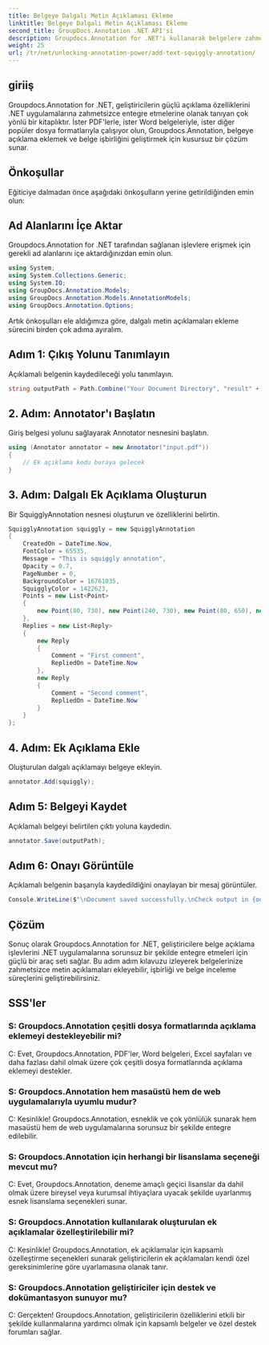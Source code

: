 ```yaml
---
title: Belgeye Dalgalı Metin Açıklaması Ekleme
linktitle: Belgeye Dalgalı Metin Açıklaması Ekleme
second_title: GroupDocs.Annotation .NET API'si
description: Groupdocs.Annotation for .NET'i kullanarak belgelere zahmetsizce dalgalı metin açıklamaları eklemeyi öğrenin. İşbirliği ve belge inceleme süreçlerini geliştirin.
weight: 25
url: /tr/net/unlocking-annotation-power/add-text-squiggly-annotation/
---
```

## giriiş

Groupdocs.Annotation for .NET, geliştiricilerin güçlü açıklama özelliklerini .NET uygulamalarına zahmetsizce entegre etmelerine olanak tanıyan çok yönlü bir kitaplıktır. İster PDF'lerle, ister Word belgeleriyle, ister diğer popüler dosya formatlarıyla çalışıyor olun, Groupdocs.Annotation, belgeye açıklama eklemek ve belge işbirliğini geliştirmek için kusursuz bir çözüm sunar.

## Önkoşullar

Eğiticiye dalmadan önce aşağıdaki önkoşulların yerine getirildiğinden emin olun:

## Ad Alanlarını İçe Aktar

Groupdocs.Annotation for .NET tarafından sağlanan işlevlere erişmek için gerekli ad alanlarını içe aktardığınızdan emin olun.

```csharp
using System;
using System.Collections.Generic;
using System.IO;
using GroupDocs.Annotation.Models;
using GroupDocs.Annotation.Models.AnnotationModels;
using GroupDocs.Annotation.Options;
```

Artık önkoşulları ele aldığımıza göre, dalgalı metin açıklamaları ekleme sürecini birden çok adıma ayıralım.

## Adım 1: Çıkış Yolunu Tanımlayın

Açıklamalı belgenin kaydedileceği yolu tanımlayın.

```csharp
string outputPath = Path.Combine("Your Document Directory", "result" + Path.GetExtension("input.pdf"));
```

## 2. Adım: Annotator'ı Başlatın

Giriş belgesi yolunu sağlayarak Annotator nesnesini başlatın.

```csharp
using (Annotator annotator = new Annotator("input.pdf"))
{
    // Ek açıklama kodu buraya gelecek
}
```

## 3. Adım: Dalgalı Ek Açıklama Oluşturun

Bir SquigglyAnnotation nesnesi oluşturun ve özelliklerini belirtin.

```csharp
SquigglyAnnotation squiggly = new SquigglyAnnotation
{
    CreatedOn = DateTime.Now,
    FontColor = 65535,
    Message = "This is squiggly annotation",
    Opacity = 0.7,
    PageNumber = 0,
    BackgroundColor = 16761035,
    SquigglyColor = 1422623,
    Points = new List<Point>
    {
        new Point(80, 730), new Point(240, 730), new Point(80, 650), new Point(240, 650)
    },
    Replies = new List<Reply>
    {
        new Reply
        {
            Comment = "First comment",
            RepliedOn = DateTime.Now
        },
        new Reply
        {
            Comment = "Second comment",
            RepliedOn = DateTime.Now
        }
    }
};
```

## 4. Adım: Ek Açıklama Ekle

Oluşturulan dalgalı açıklamayı belgeye ekleyin.

```csharp
annotator.Add(squiggly);
```

## Adım 5: Belgeyi Kaydet

Açıklamalı belgeyi belirtilen çıktı yoluna kaydedin.

```csharp
annotator.Save(outputPath);
```

## Adım 6: Onayı Görüntüle

Açıklamalı belgenin başarıyla kaydedildiğini onaylayan bir mesaj görüntüler.

```csharp
Console.WriteLine($"\nDocument saved successfully.\nCheck output in {outputPath}.");
```

## Çözüm

Sonuç olarak Groupdocs.Annotation for .NET, geliştiricilere belge açıklama işlevlerini .NET uygulamalarına sorunsuz bir şekilde entegre etmeleri için güçlü bir araç seti sağlar. Bu adım adım kılavuzu izleyerek belgelerinize zahmetsizce metin açıklamaları ekleyebilir, işbirliği ve belge inceleme süreçlerini geliştirebilirsiniz.

## SSS'ler

### S: Groupdocs.Annotation çeşitli dosya formatlarında açıklama eklemeyi destekleyebilir mi?

C: Evet, Groupdocs.Annotation, PDF'ler, Word belgeleri, Excel sayfaları ve daha fazlası dahil olmak üzere çok çeşitli dosya formatlarında açıklama eklemeyi destekler.

### S: Groupdocs.Annotation hem masaüstü hem de web uygulamalarıyla uyumlu mudur?

C: Kesinlikle! Groupdocs.Annotation, esneklik ve çok yönlülük sunarak hem masaüstü hem de web uygulamalarına sorunsuz bir şekilde entegre edilebilir.

### S: Groupdocs.Annotation için herhangi bir lisanslama seçeneği mevcut mu?

C: Evet, Groupdocs.Annotation, deneme amaçlı geçici lisanslar da dahil olmak üzere bireysel veya kurumsal ihtiyaçlara uyacak şekilde uyarlanmış esnek lisanslama seçenekleri sunar.

### S: Groupdocs.Annotation kullanılarak oluşturulan ek açıklamalar özelleştirilebilir mi?

C: Kesinlikle! Groupdocs.Annotation, ek açıklamalar için kapsamlı özelleştirme seçenekleri sunarak geliştiricilerin ek açıklamaları kendi özel gereksinimlerine göre uyarlamasına olanak tanır.

### S: Groupdocs.Annotation geliştiriciler için destek ve dokümantasyon sunuyor mu?

C: Gerçekten! Groupdocs.Annotation, geliştiricilerin özelliklerini etkili bir şekilde kullanmalarına yardımcı olmak için kapsamlı belgeler ve özel destek forumları sağlar.